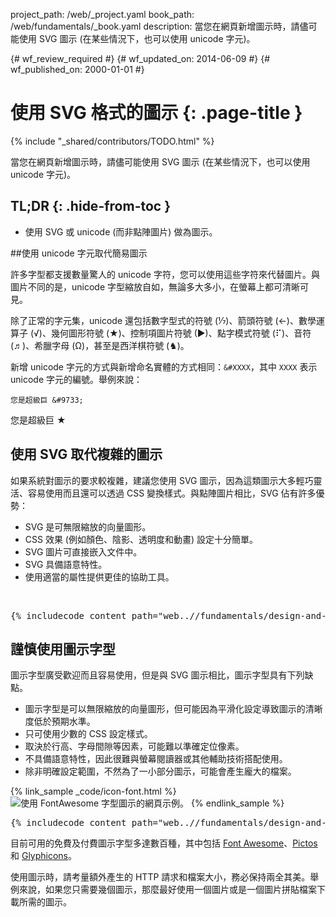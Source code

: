 project_path: /web/_project.yaml
book_path: /web/fundamentals/_book.yaml
description: 當您在網頁新增圖示時，請儘可能使用 SVG 圖示 (在某些情況下，也可以使用 unicode 字元)。

{# wf_review_required #}
{# wf_updated_on: 2014-06-09 #}
{# wf_published_on: 2000-01-01 #}

# 使用 SVG 格式的圖示 {: .page-title }

{% include "_shared/contributors/TODO.html" %}



當您在網頁新增圖示時，請儘可能使用 SVG 圖示 (在某些情況下，也可以使用 unicode 字元)。




## TL;DR {: .hide-from-toc }
- 使用 SVG 或 unicode (而非點陣圖片) 做為圖示。


##使用 unicode 字元取代簡易圖示

許多字型都支援數量驚人的 unicode 字符，您可以使用這些字符來代替圖片。與圖片不同的是，unicode 字型縮放自如，無論多大多小，在螢幕上都可清晰可見。

除了正常的字元集，unicode 還包括數字型式的符號 (&#8528;)、箭頭符號 (&#8592;)、數學運算子 (&#8730;)、幾何圖形符號 (&#9733;)、控制項圖片符號 (&#9654;)、點字模式符號 (&#10255;)、音符 (&#9836;)、希臘字母 (&#937;)，甚至是西洋棋符號 (&#9822;)。

新增 unicode 字元的方式與新增命名實體的方式相同：`&#XXXX`，其中 `XXXX` 表示 unicode 字元的編號。舉例來說：


    您是超級巨 &#9733;
    

您是超級巨 &#9733;

## 使用 SVG 取代複雜的圖示
如果系統對圖示的要求較複雜，建議您使用 SVG 圖示，因為這類圖示大多輕巧靈活、容易使用而且還可以透過 CSS 變換樣式。與點陣圖片相比，SVG 佔有許多優勢：

* SVG 是可無限縮放的向量圖形。
* CSS 效果 (例如顏色、陰影、透明度和動畫) 設定十分簡單。
* SVG 圖片可直接嵌入文件中。
* SVG 具備語意特性。
* 使用適當的屬性提供更佳的協助工具。

&nbsp;

<pre class="prettyprint">
{% includecode content_path="web..//fundamentals/design-and-ui/media/images/_code/icon-svg.html" region_tag="iconsvg" lang=html %}
</pre>

## 謹慎使用圖示字型

圖示字型廣受歡迎而且容易使用，但是與 SVG 圖示相比，圖示字型具有下列缺點。

* 圖示字型是可以無限縮放的向量圖形，但可能因為平滑化設定導致圖示的清晰度低於預期水準。
* 只可使用少數的 CSS 設定樣式。
* 取決於行高、字母間隙等因素，可能難以準確定位像素。
* 不具備語意特性，因此很難與螢幕閱讀器或其他輔助技術搭配使用。
* 除非明確設定範圍，不然為了一小部分圖示，可能會產生龐大的檔案。


{% link_sample _code/icon-font.html %}
<img src="img/icon-fonts.png" class="center"
srcset="img/icon-fonts.png 1x, img/icon-fonts-2x.png 2x"
alt="使用 FontAwesome 字型圖示的網頁示例。">
{% endlink_sample %}
<pre class="prettyprint">
{% includecode content_path="web..//fundamentals/design-and-ui/media/images/_code/icon-font.html" region_tag="iconfont" lang=html %}
</pre>

目前可用的免費及付費圖示字型多達數百種，其中包括 [Font Awesome](http://fortawesome.github.io/Font-Awesome/)、[Pictos](http://pictos.cc/) 和 [Glyphicons](http://glyphicons.com/)。

使用圖示時，請考量額外產生的 HTTP 請求和檔案大小，務必保持兩全其美。舉例來說，如果您只需要幾個圖示，那麼最好使用一個圖片或是一個圖片拼貼檔案下載所需的圖示。



